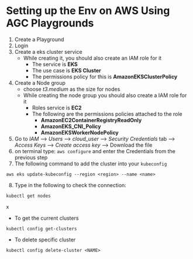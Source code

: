 Setting up the Env on AWS Using AGC Playgrounds
===============================================

1. Create a Playground
2. Login
3. Create a eks cluster service
   * While creating it, you should also create an IAM role for it
      * The service is **EKS**
      * The use case is **EKS Cluster**
      * The permissions policy for this is **AmazonEKSClusterPolicy**
4. Create a Node group
   * choose *t3.medium* as the size for nodes
   * While creating the node group you should also create a IAM role for it
      * Roles service is **EC2**
      * The following are the permissions policies attached to the role
         * **AmazonEC2ContainerRegistryReadOnly**
         * **AmazonEKS_CNI_Policy**
         * **AmazonEKSWorkerNodePolicy**
5. Go to *IAM* --> *Users* --> *cloud_user* --> *Security Credentials* tab --> *Access Keys* --> *Create access key* --> Download the file
6. on terminal type: `aws configure` and enter the Credentials from the previous step
7. The following command to add the cluster into your `kubeconfig`
```
aws eks update-kubeconfig --region <region> --name <name>
```
8. Type in the following to check the connection:
```
kubectl get nodes
```
x
- To get the current clusters
```
kubectl config get-clusters
```

- To delete specific cluster
```
kubectl config delete-cluster <NAME>
```
